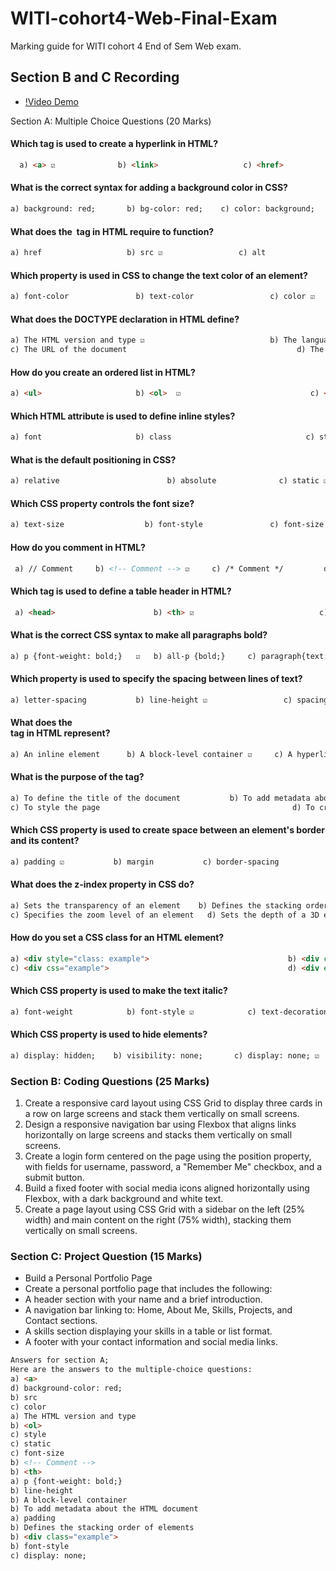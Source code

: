 # WITI-cohort4-Web-Final-Exam
Marking guide for WITI cohort 4 End of Sem Web exam.

## Section B and C Recording
- [!Video Demo](/witi-final-exam.mov)

Section A: Multiple Choice Questions (20 Marks)

#### Which tag is used to create a hyperlink in HTML? 
```html
  a) <a> ☑️              b) <link>                   c) <href>                   d) <anchor>
```

#### What is the correct syntax for adding a background color in CSS? 
```html
a) background: red;       b) bg-color: red;    c) color: background;     d) background-color: red; ☑️
```

#### What does the <img> tag in HTML require to function? 
```html
a) href                   b) src ☑️                 c) alt                             d) path
```

#### Which property is used in CSS to change the text color of an element? 
```html
a) font-color               b) text-color                 c) color ☑️                   d) foreground-color
```

#### What does the DOCTYPE declaration in HTML define? 
```html
a) The HTML version and type ☑️                            b) The language of the document 
c) The URL of the document                                      d) The CSS styling rules
```

#### How do you create an ordered list in HTML? 
```html
a) <ul>                     b) <ol>  ☑️                             c) <li>                       d) <order>
```

#### Which HTML attribute is used to define inline styles? 
```html
a) font                     b) class                              c) style ☑️                       d) styles
```

#### What is the default positioning in CSS? 
```html
a) relative                        b) absolute              c) static ☑️                       d) fixed
```

#### Which CSS property controls the font size? 
```html
a) text-size                  b) font-style               c) font-size  ☑️                   d) text-style
```

#### How do you comment in HTML?
```html
 a) // Comment     b) <!-- Comment --> ☑️     c) /* Comment */         d) # Comment
 ```

#### Which tag is used to define a table header in HTML?
```html
 a) <head>                      b) <th> ☑️                            c) <header>                     d) <tr>
```

#### What is the correct CSS syntax to make all paragraphs bold?
```html
a) p {font-weight: bold;}   ☑️   b) all-p {bold;}     c) paragraph{text:bold;}               d) p {weight:bold;}
```

#### Which property is used to specify the spacing between lines of text? 
```html
a) letter-spacing           b) line-height ☑️                 c) spacing                d) text-indent
```

#### What does the <div> tag in HTML represent? 
```html
a) An inline element      b) A block-level container ☑️     c) A hyperlink           d) A styling tag
```

#### What is the purpose of the <meta> tag? 
```html
a) To define the title of the document           b) To add metadata about the HTML document ☑️
c) To style the page                                           d) To create links to other pages
```

#### Which CSS property is used to create space between an element's border and its content? 
```html
a) padding ☑️           b) margin           c) border-spacing              d) content-spacing
```

#### What does the z-index property in CSS do? 
```html
a) Sets the transparency of an element    b) Defines the stacking order of elements ☑️   
c) Specifies the zoom level of an element   d) Sets the depth of a 3D element
```

#### How do you set a CSS class for an HTML element? 
```html
a) <div style="class: example">                               b) <div class="example"> ☑️
c) <div css="example">                                        d) <div example="class">
```

#### Which CSS property is used to make the text italic? 
```html
a) font-weight            b) font-style ☑️            c) text-decoration            d) text-style
```

#### Which CSS property is used to hide elements? 
```html
a) display: hidden;    b) visibility: none;       c) display: none; ☑️   d) visibility: hidden;
```

### Section B: Coding Questions (25 Marks)

1. Create a responsive card layout using CSS Grid to display three cards in a row on large screens and stack them vertically on small screens.
2. Design a responsive navigation bar using Flexbox that aligns links horizontally on large screens and stacks them vertically on small screens.
3. Create a login form centered on the page using the position property, with fields for username, password, a "Remember Me" checkbox, and a submit button.
4. Build a fixed footer with social media icons aligned horizontally using Flexbox, with a dark background and white text.
5. Create a page layout using CSS Grid with a sidebar on the left (25% width) and main content on the right (75% width), stacking them vertically on small screens.

### Section C: Project Question (15 Marks)
- Build a Personal Portfolio Page
- Create a personal portfolio page that includes the following:
- A header section with your name and a brief introduction.
- A navigation bar linking to: Home, About Me, Skills, Projects, and Contact sections.
- A skills section displaying your skills in a table or list format.
- A footer with your contact information and social media links.


```html
Answers for section A;
Here are the answers to the multiple-choice questions:
a) <a>
d) background-color: red;
b) src
c) color
a) The HTML version and type
b) <ol>
c) style
c) static
c) font-size
b) <!-- Comment -->
b) <th>
a) p {font-weight: bold;}
b) line-height
b) A block-level container
b) To add metadata about the HTML document
a) padding
b) Defines the stacking order of elements
b) <div class="example">
b) font-style
c) display: none;
```
